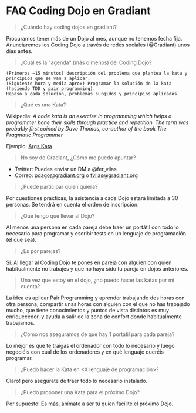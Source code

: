 # FAQ Coding Dojo en Gradiant

> ¿Cuándo hay coding dojos en gradiant?

Procuramos tener más de un Dojo al mes, aunque no tenemos fecha fija. Anunciaremos los Coding Dojo a través de redes sociales (@Gradiant) unos días antes.

> ¿Cuál es la "agenda" (más o menos) del Coding Dojo?

    (Primeros ~15 minutos) descripción del problema que plantea la kata y principios que se van a aplicar.
    (Siguiente hora y media aprox) Programar la solución de la kata (haciendo TDD y pair programming).
    Repaso a cada solución, problemas surgidos y principios aplicados.

> ¿Qué es una Kata?

Wikipedia: _A code kata is an exercise in programming which helps a programmer hone their skills through practice and repetition. The term was probably first coined by Dave Thomas, co-author of the book The Pragmatic Programmer_

Ejemplo: [Args Kata](http://codingdojo.org/kata/Args/)

> No soy de Gradiant, ¿Cómo me puedo apuntar?

- Twitter: Puedes enviar un DM a @fer_vilas
- Correo: pdago@gradiant.org o fvilas@gradiant.org

> ¿Puede participar quien quiera?

Por cuestiones prácticas, la asistencia a cada Dojo estará limitada a 30 personas. Se tendrá en cuenta el orden de inscripción.

> ¿Qué tengo que llevar al Dojo?

Al menos una persona en cada pareja debe traer un portátil con todo lo necesario para programar y escribir tests en un lenguaje de programación (el que sea).

> ¿Es por parejas?

Sí. Al llegar al Coding Dojo te pones en pareja con alguien con quien habitualmente no trabajes y que no haya sido tu pareja en dojos anteriores.

> Una vez que estoy en el dojo, ¿no puedo hacer las katas por mi cuenta?

La idea es aplicar Pair Programming y aprender trabajando dos horas con otra persona, compartir unas horas con alguien con el que no has trabajado mucho, que tiene conocimientos y puntos de vista distintos es muy enriquecedor, y ayuda a salir de la zona de confort donde habitualmente trabajamos.

> ¿Cómo nos aseguramos de que hay 1 portátil para cada pareja?

Lo mejor es que te traigas el ordenador con todo lo necesario y luego negociéis con cuál de los ordenadores y en qué lenguaje queréis programar.

> ¿Puedo hacer la Kata en <X lenguaje de programación>?

Claro! pero asegúrate de traer todo lo necesario instalado.

> ¿Puedo proponer una Kata para el próximo Dojo?

Por supuesto! Es más, anímate a ser tú quien facilite el próximo Dojo.

